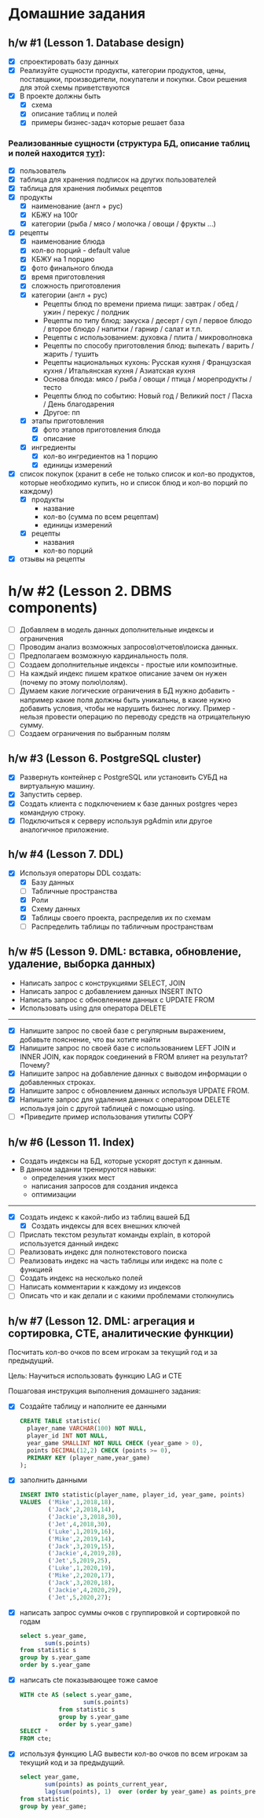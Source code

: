 # Домашние задания

## h/w #1 (Lesson 1. Database design)
- [x] cпроектировать базу данных 
- [x] Реализуйте сущности продукты, категории продуктов, цены, поставщики, производители, покупатели и покупки. Свои решения для этой схемы приветствуются 
- [x] В проекте должны быть 
  - [x] схема 
  - [x] описание таблиц и полей 
  - [x] примеры бизнес-задач которые решает база

### Реализованные сущности (структура БД, описание таблиц и полей находится [тут](https://app.sqldbm.com/PostgreSQL/Edit/p263715/)):

- [x] пользователь
- [x] таблица для хранения подписок на других пользователей
- [x] таблица для хранения любимых рецептов
- [x] продукты
  - [x] наименование (англ + рус)
  - [x] КБЖУ на 100г
  - [x] категории (рыба / мясо / молочка / овощи / фрукты ...)
- [x] рецепты
  - [x] наименование блюда
  - [x] кол-во порций - default value
  - [x] КБЖУ на 1 порцию
  - [x] фото финального блюда
  - [x] время приготовления
  - [x] сложность приготовления
  - [x] категории (англ + рус)
    - Рецепты блюд по времени приема пищи: завтрак / обед / ужин / перекус / полдник
    - Рецепты по типу блюд: закуска / десерт / суп / первое блюдо / второе блюдо / напитки / гарнир / салат и т.п.
    - Рецепты с использованием: духовка / плита / микроволновка
    - Рецепты по способу приготовления блюд: выпекать / варить / жарить / тушить
    - Рецепты национальных кухонь: Русская кухня / Французская кухня / Итальянская кухня / Азиатская кухня
    - Основа блюда: мясо / рыба  / овощи / птица / морепродукты / тесто
    - Рецепты блюд по событию: Новый год / Великий пост / Пасха / День благодарения
    - Другое: пп
  - [x] этапы приготовления
    - [x] фото этапов приготовления блюда
    - [x] описание
  - [x] ингредиенты 
    - [x] кол-во ингредиентов на 1 порцию
    - [x] единицы измерений
- [x] список покупок (хранит в себе не только список и кол-во продуктов, которые необходимо купить, но и список блюд и кол-во порций по каждому)
  - [x] продукты
    - название
    - кол-во (сумма по всем рецептам)
    - единицы измерений
  - [x] рецепты
    - названия
    - кол-во порций
- [x] отзывы на рецепты

# h/w #2 (Lesson 2. DBMS components)
- [ ] Добавляем в модель данных дополнительные индексы и ограничения
- [ ] Проводим анализ возможных запросов\отчетов\поиска данных. 
- [ ] Предполагаем возможную кардинальность поля. 
- [ ] Создаем дополнительные индексы - простые или композитные. 
- [ ] На каждый индекс пишем краткое описание зачем он нужен (почему по этому полю\полям). 
- [ ] Думаем какие логические ограничения в БД нужно добавить - например какие поля должны быть уникальны, в какие нужно добавить условия, чтобы не нарушить бизнес логику. Пример - нельзя провести операцию по переводу средств на отрицательную сумму. 
- [ ] Создаем ограничения по выбранным полям

## h/w #3 (Lesson 6. PostgreSQL cluster)
- [x] Развернуть контейнер с PostgreSQL или установить СУБД на виртуальную машину. 
- [x] Запустить сервер. 
- [x] Создать клиента с подключением к базе данных postgres через командную строку. 
- [x] Подключиться к серверу используя pgAdmin или другое аналогичное приложение.

## h/w #4 (Lesson 7. DDL)
- [x] Используя операторы DDL создать:
  - [x] Базу данных 
  - [ ] Табличные пространства
  - [x] Роли
  - [x] Схему данных
  - [x] Таблицы своего проекта, распределив их по схемам
  - [ ] Распределить таблицы по табличным пространствам

## h/w #5 (Lesson 9. DML: вставка, обновление, удаление, выборка данных)

- Написать запрос с конструкциями SELECT, JOIN 
- Написать запрос с добавлением данных INSERT INTO 
- Написать запрос с обновлением данных с UPDATE FROM
- Использовать using для оператора DELETE 

---

- [x] Напишите запрос по своей базе с регулярным выражением, добавьте пояснение, что вы хотите найти
- [x] Напишите запрос по своей базе с использованием LEFT JOIN и INNER JOIN, как порядок соединений в FROM влияет на результат? Почему?
- [x] Напишите запрос на добавление данных с выводом информации о добавленных строках.
- [x] Напишите запрос с обновлением данных используя UPDATE FROM. 
- [x] Напишите запрос для удаления данных с оператором DELETE используя join с другой таблицей с помощью using. 
- [ ] *Приведите пример использования утилиты COPY

## h/w #6 (Lesson 11. Index)

- Создать индексы на БД, которые ускорят доступ к данным.
- В данном задании тренируются навыки:
  - определения узких мест 
  - написания запросов для создания индекса 
  - оптимизации

---

- [x] Создать индекс к какой-либо из таблиц вашей БД
  - [x] Создать индексы для всех внешних ключей
- [ ] Прислать текстом результат команды explain, в которой используется данный индекс 
- [ ] Реализовать индекс для полнотекстового поиска 
- [ ] Реализовать индекс на часть таблицы или индекс на поле с функцией
- [ ] Создать индекс на несколько полей
- [ ] Написать комментарии к каждому из индексов
- [ ] Описать что и как делали и с какими проблемами столкнулись

## h/w #7 (Lesson 12. DML: агрегация и сортировка, CTE, аналитические функции)

Посчитать кол-во очков по всем игрокам за текущий год и за предыдущий.

Цель:
Научиться использовать функцию LAG и CTE

Пошаговая инструкция выполнения домашнего задания:

- [x] Создайте таблицу и наполните ее данными
    ```sql
    CREATE TABLE statistic(
      player_name VARCHAR(100) NOT NULL,
      player_id INT NOT NULL,
      year_game SMALLINT NOT NULL CHECK (year_game > 0),
      points DECIMAL(12,2) CHECK (points >= 0),
      PRIMARY KEY (player_name,year_game)
    );
    ```

- [x] заполнить данными
  ```sql
  INSERT INTO statistic(player_name, player_id, year_game, points)
  VALUES  ('Mike',1,2018,18),
          ('Jack',2,2018,14),
          ('Jackie',3,2018,30),
          ('Jet',4,2018,30),
          ('Luke',1,2019,16),
          ('Mike',2,2019,14),
          ('Jack',3,2019,15),
          ('Jackie',4,2019,28),
          ('Jet',5,2019,25),
          ('Luke',1,2020,19),
          ('Mike',2,2020,17),
          ('Jack',3,2020,18),
          ('Jackie',4,2020,29),
          ('Jet',5,2020,27);
  ```

- [x] написать запрос суммы очков с группировкой и сортировкой по годам
  ```sql
  select s.year_game,
         sum(s.points)
  from statistic s
  group by s.year_game
  order by s.year_game
  ```
- [x] написать cte показывающее тоже самое
  ```sql
  WITH cte AS (select s.year_game,
                    sum(s.points)
             from statistic s
             group by s.year_game
             order by s.year_game)
  SELECT *
  FROM cte;
  ```

- [x] используя функцию LAG вывести кол-во очков по всем игрокам за текущий код и за предыдущий.
  ```sql
  select year_game,
         sum(points) as points_current_year,
         lag(sum(points), 1)  over (order by year_game) as points_prev_year
  from statistic
  group by year_game;
  ```